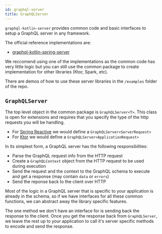 ```yaml
---
id: graphql-server
title: GraphQLServer
---
```


`graphql-kotlin-server` provides common code and basic interfaces to setup a GraphQL server in any framework.

The official reference implementations are:

* [graphql-kotlin-spring-server](./spring-server/spring-overview.md)

We reccomend using one of the implementations as the common code has very little logic but you can still use the common
package to create implementation for other libraries (Ktor, Spark, etc).

There are demos of how to use these server libraries in the `/examples` folder of the repo.

## `GraphQLServer`

The top level object in the common package is `GraphQLServer<T>`.
This class is open for extensions and requires that you specify the type of the http requests you will be handling.

* For [Spring Reactive](https://spring.io/reactive) we would define a `GraphQLServer<ServerRequest>`
* For [Ktor](https://ktor.io/) we would define a `GraphQLServer<ApplicationRequest>`

In its simplest form, a GraphQL server has the following responsibilties:

* Parse the GraphQL request info from the HTTP request
* Create a `GraphQLContext` object from the HTTP request to be used during execution
* Send the request and the context to the GraphQL schema to execute and get a response (may contain `data` or `errors`)
* Send the reponse back to the client over HTTP

Most of the logic in a GraphQL server that is specific to your application is already in the schema, so if we have interfaces for all these
common functions, we can abstract away the library specific features.

The one method we don't have an interface for is sending back the response to the client. Once you get the response back from `GraphQLServer`,
we leave the rest up to your application to call it's server specific methods to encode and send the response.
